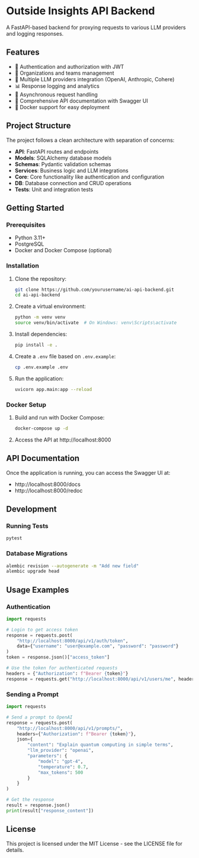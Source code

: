 # Outside Insights API Backend

A FastAPI-based backend for proxying requests to various LLM providers and logging responses.

## Features

- 🔐 Authentication and authorization with JWT
- 👥 Organizations and teams management
- 🤖 Multiple LLM providers integration (OpenAI, Anthropic, Cohere)
- 📊 Response logging and analytics
- 🔄 Asynchronous request handling
- 📝 Comprehensive API documentation with Swagger UI
- 🐳 Docker support for easy deployment

## Project Structure

The project follows a clean architecture with separation of concerns:

- **API**: FastAPI routes and endpoints
- **Models**: SQLAlchemy database models
- **Schemas**: Pydantic validation schemas
- **Services**: Business logic and LLM integrations
- **Core**: Core functionality like authentication and configuration
- **DB**: Database connection and CRUD operations
- **Tests**: Unit and integration tests

## Getting Started

### Prerequisites

- Python 3.11+
- PostgreSQL
- Docker and Docker Compose (optional)

### Installation

1. Clone the repository:

   ```bash
   git clone https://github.com/yourusername/ai-api-backend.git
   cd ai-api-backend
   ```

2. Create a virtual environment:

   ```bash
   python -m venv venv
   source venv/bin/activate  # On Windows: venv\Scripts\activate
   ```

3. Install dependencies:

   ```bash
   pip install -e .
   ```

4. Create a `.env` file based on `.env.example`:

   ```bash
   cp .env.example .env
   ```

5. Run the application:
   ```bash
   uvicorn app.main:app --reload
   ```

### Docker Setup

1. Build and run with Docker Compose:

   ```bash
   docker-compose up -d
   ```

2. Access the API at http://localhost:8000

## API Documentation

Once the application is running, you can access the Swagger UI at:

- http://localhost:8000/docs
- http://localhost:8000/redoc

## Development

### Running Tests

```bash
pytest
```

### Database Migrations

```bash
alembic revision --autogenerate -m "Add new field"
alembic upgrade head
```

## Usage Examples

### Authentication

```python
import requests

# Login to get access token
response = requests.post(
    "http://localhost:8000/api/v1/auth/token",
    data={"username": "user@example.com", "password": "password"}
)
token = response.json()["access_token"]

# Use the token for authenticated requests
headers = {"Authorization": f"Bearer {token}"}
response = requests.get("http://localhost:8000/api/v1/users/me", headers=headers)
```

### Sending a Prompt

```python
import requests

# Send a prompt to OpenAI
response = requests.post(
    "http://localhost:8000/api/v1/prompts/",
    headers={"Authorization": f"Bearer {token}"},
    json={
        "content": "Explain quantum computing in simple terms",
        "llm_provider": "openai",
        "parameters": {
            "model": "gpt-4",
            "temperature": 0.7,
            "max_tokens": 500
        }
    }
)

# Get the response
result = response.json()
print(result["response_content"])
```

## License

This project is licensed under the MIT License - see the LICENSE file for details.
